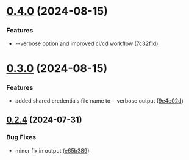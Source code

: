# [0.4.0](https://github.com/easytocloud/privpage/compare/v0.3.0...v0.4.0) (2024-08-15)


### Features

* --verbose option and improved ci/cd workflow ([7c32f1d](https://github.com/easytocloud/privpage/commit/7c32f1d7a11246b565a4e5795fb986116c775867))

# [0.3.0](https://github.com/easytocloud/privpage/compare/v0.2.4...v0.3.0) (2024-08-15)


### Features

* added shared credentials file name to --verbose output ([9e4e02d](https://github.com/easytocloud/privpage/commit/9e4e02d8a93d1ecef799e167145bb6107993ce0d))

## [0.2.4](https://github.com/easytocloud/privpage/compare/v0.2.3...v0.2.4) (2024-07-31)


### Bug Fixes

* minor fix in output ([e65b389](https://github.com/easytocloud/privpage/commit/e65b38980f93c9d05caf573e18d31df126533518))
